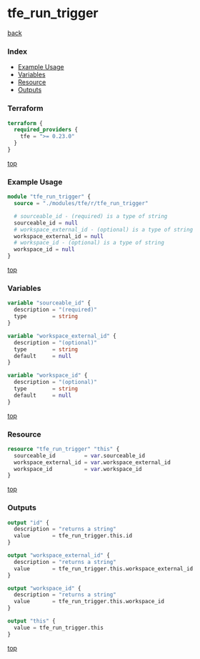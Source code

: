 # tfe_run_trigger

[back](../tfe.md)

### Index

- [Example Usage](#example-usage)
- [Variables](#variables)
- [Resource](#resource)
- [Outputs](#outputs)

### Terraform

```terraform
terraform {
  required_providers {
    tfe = ">= 0.23.0"
  }
}
```

[top](#index)

### Example Usage

```terraform
module "tfe_run_trigger" {
  source = "./modules/tfe/r/tfe_run_trigger"

  # sourceable_id - (required) is a type of string
  sourceable_id = null
  # workspace_external_id - (optional) is a type of string
  workspace_external_id = null
  # workspace_id - (optional) is a type of string
  workspace_id = null
}
```

[top](#index)

### Variables

```terraform
variable "sourceable_id" {
  description = "(required)"
  type        = string
}

variable "workspace_external_id" {
  description = "(optional)"
  type        = string
  default     = null
}

variable "workspace_id" {
  description = "(optional)"
  type        = string
  default     = null
}
```

[top](#index)

### Resource

```terraform
resource "tfe_run_trigger" "this" {
  sourceable_id         = var.sourceable_id
  workspace_external_id = var.workspace_external_id
  workspace_id          = var.workspace_id
}
```

[top](#index)

### Outputs

```terraform
output "id" {
  description = "returns a string"
  value       = tfe_run_trigger.this.id
}

output "workspace_external_id" {
  description = "returns a string"
  value       = tfe_run_trigger.this.workspace_external_id
}

output "workspace_id" {
  description = "returns a string"
  value       = tfe_run_trigger.this.workspace_id
}

output "this" {
  value = tfe_run_trigger.this
}
```

[top](#index)